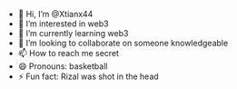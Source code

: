 - 👋 Hi, I’m @Xtianx44
- 👀 I’m interested in web3
- 🌱 I’m currently learning web3
- 💞️ I’m looking to collaborate on someone knowledgeable
- 📫 How to reach me secret
- 😄 Pronouns: basketball
- ⚡ Fun fact: Rizal was shot in the head

<!---
Xtianx44/Xtianx44 is a ✨ special ✨ repository because its `README.md` (this file) appears on your GitHub profile.
You can click the Preview link to take a look at your changes.
--->
